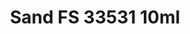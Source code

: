 ---
layout: product
title: "Sand FS 33531 10ml"
price: "330" 
desc: "Acrylic Laquer 10mL"
img_path: "/assets/img/RC226.webp"
brand: "AK "
available: false
special_offer: false
new: false
soon: false
cat: "020000"
subcat: "020200"
subsubcat: "020201"
sifra: "RC226"
popular: false
spec: false
---